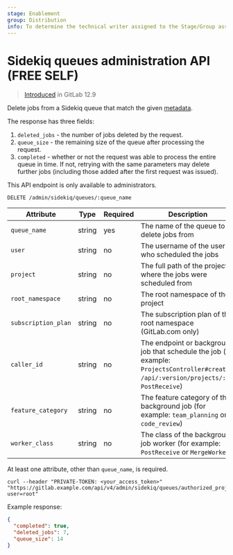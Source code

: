 ```yaml
---
stage: Enablement
group: Distribution
info: To determine the technical writer assigned to the Stage/Group associated with this page, see https://about.gitlab.com/handbook/engineering/ux/technical-writing/#assignments
---
```


# Sidekiq queues administration API **(FREE SELF)**

> [Introduced](https://gitlab.com/gitlab-org/gitlab/-/merge_requests/25998) in GitLab 12.9

Delete jobs from a Sidekiq queue that match the given
[metadata](../development/logging.md#logging-context-metadata-through-rails-or-grape-requests).

The response has three fields:

1. `deleted_jobs` - the number of jobs deleted by the request.
1. `queue_size` - the remaining size of the queue after processing the
   request.
1. `completed` - whether or not the request was able to process the
   entire queue in time. If not, retrying with the same parameters may
   delete further jobs (including those added after the first request
   was issued).

This API endpoint is only available to administrators.

```plaintext
DELETE /admin/sidekiq/queues/:queue_name
```

| Attribute           | Type   | Required | Description                                                                                                                                  |
|---------------------|--------|----------|----------------------------------------------------------------------------------------------------------------------------------------------|
| `queue_name`        | string | yes      | The name of the queue to delete jobs from                                                                                                    |
| `user`              | string | no       | The username of the user who scheduled the jobs                                                                                              |
| `project`           | string | no       | The full path of the project where the jobs were scheduled from                                                                              |
| `root_namespace`    | string | no       | The root namespace of the project                                                                                                            |
| `subscription_plan` | string | no       | The subscription plan of the root namespace (GitLab.com only)                                                                                |
| `caller_id`         | string | no       | The endpoint or background job that schedule the job (for example: `ProjectsController#create`, `/api/:version/projects/:id`, `PostReceive`) |
| `feature_category`  | string | no       | The feature category of the background job (for example: `team_planning` or `code_review`)                                                  |
| `worker_class`      | string | no       | The class of the background job worker (for example: `PostReceive` or `MergeWorker`)                                                         |

At least one attribute, other than `queue_name`, is required.

```shell
curl --header "PRIVATE-TOKEN: <your_access_token>" "https://gitlab.example.com/api/v4/admin/sidekiq/queues/authorized_projects?user=root"
```

Example response:

```json
{
  "completed": true,
  "deleted_jobs": 7,
  "queue_size": 14
}
```
